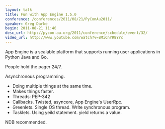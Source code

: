```yaml
---
layout: talk
title: Fun with App Engine 1.5.0
conference: /conferences/2011/08/21/PyConAu2011/
speaker: Greg Darke
begin: 2011-08-21 11:40
desc_url: http://pycon-au.org/2011/conference/schedule/event/32/
video_url: http://www.youtube.com/watch?v=BMiCnYR8YYc
---
```

App Engine is a scalable platform that supports running user applications in Python Java and Go.

People hold the pager 24/7.

Asynchronous programming.

* Doing multiple things at the same time.
* Makes things faster.
* Threads: PEP-342 
* Callbacks. Twisted, asyncore, App Engine's UserRpc.
* Greenlets. Single OS thread. Write synchronous program.
* Tasklets. Using yeild statement. yield returns a value.

NDB recommended.
